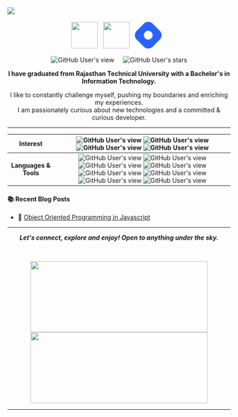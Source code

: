 <img src="https://github.com/ayushi25jaiswal/ayushi-blog/assets/56766678/d93cdd74-6a85-4fd0-8b36-8f91d331e962">

<p align="center">
<a href="https://github.com/ayushi25jaiswal"><img src="https://d33wubrfki0l68.cloudfront.net/a040d3fe135a512291b3bcab94c329c590e5c275/a2511/images/github-octocat.svg" width="60" height="60"></a>&nbsp;&nbsp;&nbsp;<a href="https://www.linkedin.com/in/ayushi-jaiswal-69804a216/"><img src="https://cdn4.iconfinder.com/data/icons/social-messaging-ui-color-shapes-2-free/128/social-linkedin-circle-512.png" width="60" height="60"></a>&nbsp;&nbsp;&nbsp;<a href="https://ayushi25.hashnode.dev/"><img src="https://github.com/ayushi25jaiswal/ayushi25jaiswal/blob/main/brand-icon.png" width="60" height="60"></a>&nbsp;&nbsp;&nbsp;
</p>

<p align="center">
  <img alt="GitHub User's view" src="https://komarev.com/ghpvc/?username=ayushi25jaiswal">&nbsp;&nbsp;&nbsp;&nbsp;
  <img alt="GitHub User's stars" src="https://img.shields.io/github/stars/ayushi25jaiswal?color=yellow&label=%20Stars%20">
</p>


<p align = "center"><b>
I have graduated from Rajasthan Technical University with a Bachelor's in Information Technology.</b>
</p>

<p align = "center">
I like to constantly challenge myself, pushing my boundaries and enriching my experiences. <br>I am passionately curious about new technologies and a committed & curious developer. 
</p>

---

| Interest | <img alt="GitHub User's view" src="https://img.shields.io/badge/%20-Web%20Development-%23C05CD4?style=for-the-badge"> <img alt="GitHub User's view" src="https://img.shields.io/badge/%20-Web%203-%23AA52BC?style=for-the-badge"> <img alt="GitHub User's view" src="https://img.shields.io/badge/%20-BlockChain-%239547A5?style=for-the-badge"> <img alt="GitHub User's view" src="https://img.shields.io/badge/%20-Full%20Stack-%23803D8D?style=for-the-badge"> |
| :---: | :---: |
| <b>Languages & Tools</b>    | <img alt="GitHub User's view" src="https://img.shields.io/badge/%20-C%2B%2B-%23FFEA61?style=for-the-badge"> <img alt="GitHub User's view" src="https://img.shields.io/badge/%20-Python-%23FFDD3C?style=for-the-badge"> <img alt="GitHub User's view" src="https://img.shields.io/badge/%20-JAVASCRIPT-%23E08307?style=for-the-badge"> <img alt="GitHub User's view" src="https://img.shields.io/badge/%20-NodeJs-%23F55301?style=for-the-badge"> <img alt="GitHub User's view" src="https://img.shields.io/badge/%20-React-%23DE4B00?style=for-the-badge"> <img alt="GitHub User's view" src="https://img.shields.io/badge/%20-Git-%23F03801?style=for-the-badge"> <img alt="GitHub User's view" src="https://img.shields.io/badge/%20-Docker-%23E60001?style=for-the-badge"> <img alt="GitHub User's view" src="https://img.shields.io/badge/%20-SQL-%239D0700?style=for-the-badge"> |

#### :books: Recent Blog Posts
<!-- BLOGPOSTS:START -->
 - 💫 [Object Oriented Programming in Javascript](https://ayushi25.hashnode.dev/object-oriented-programming-in-javascript)<!-- BLOGPOSTS:END -->


---

<p align = "center">
  <I><B>Let's connect, explore and enjoy! Open to anything under the sky.</B></I>
</p>

<br>

<p align = "center">
<img align="center" height="160" width="400" src="https://github-readme-stats.vercel.app/api?username=ayushi25jaiswal&theme=nightowl&show_icons=true" />
<img align="center" height="160" width="400" src="https://github-readme-stats.vercel.app/api/top-langs/?username=ayushi25jaiswal&layout=compact" />
</p>

---


